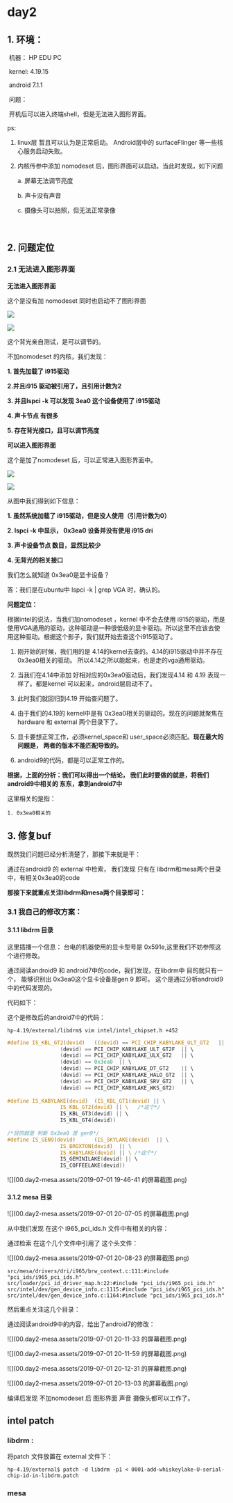 

# day2

## 1. 环境：

​	机器： HP EDU PC

​	kernel: 4.19.15

​	android 7.1.1

​	问题：

​		开机后可以进入终端shell，但是无法进入图形界面。

ps:

1.  linux层 暂且可以认为是正常启动。 Android层中的 surfaceFlinger 等一些核心服务启动失败。

2. 内核传参中添加 nomodeset 后，图形界面可以启动。当此时发现，如下问题

   a. 屏幕无法调节亮度

   b. 声卡没有声音

   c. 摄像头可以拍照，但无法正常录像

​	

## 2. 问题定位

### 2.1 无法进入图形界面



**无法进入图形界面**

这个是没有加 nomodeset 同时也启动不了图形界面

![](00.day2-mesa.assets/没加nomodeset.jpeg)

![](00.day2-mesa.assets/没加nomodeset-背光可调.jpeg)

这个背光亲自测试，是可以调节的。

不加nomodeset 的内核，我们发现：

**1. 首先加载了 i915驱动**

**2.并且i915 驱动被引用了，且引用计数为2**

**3. 并且lspci -k 可以发现 3ea0 这个设备使用了 i915驱动**

**4. 声卡节点 有很多**

**5. 存在背光接口，且可以调节亮度**





**可以进入图形界面**

这个是加了nomodeset 后，可以正常进入图形界面中。

![](00.day2-mesa.assets/加nomodeset.jpeg)

![](00.day2-mesa.assets/加nomodeset-无背光调节.jpeg)



从图中我们得到如下信息：

**1. 虽然系统加载了 i915驱动，但是没人使用（引用计数为0）**

**2. lspci -k 中显示， 0x3ea0 设备并没有使用 i915 dri**

**3. 声卡设备节点 数目，显然比较少**

**4. 无背光的相关接口**



我们怎么就知道 0x3ea0是显卡设备？

答：我们是在ubuntu中 lspci -k | grep VGA 时，确认的。



**问题定位：**

根据intel的说法，当我们加nomodeset ，kernel 中不会去使用 i915的驱动，而是使用VGA通用的驱动，这种驱动是一种很低级的显卡驱动。所以这里不应该去使用这种驱动。根据这个影子，我们就开始去查这个i915驱动了。

1. 刚开始的时候，我们用的是 4.14的kernel去查的。4.14的i915驱动中并不存在0x3ea0相关的驱动。 所以4.14之所以能起来，也是走的vga通用驱动。

2. 当我们在4.14中添加 好相对应的0x3ea0驱动后，我们发现4.14 和 4.19 表现一样了。都是kernel 可以起来，android层启动不了。
3. 此时我们就回归到4.19 开始查问题了。
4. 由于我们的4.19的 kernel中是有 0x3ea0相关的驱动的。现在的问题就聚焦在 hardware 和   external 两个目录下了。
5. 显卡要想正常工作，必须kernel_space和 user_space必须匹配。**现在最大的问题是， 两者的版本不能匹配导致的。**
6. android9的代码，都是可以正常工作的。

**根据，上面的分析：我们可以得出一个结论， 我们此时要做的就是，将我们android9中相关的 东东，拿到android7中**

这里相关的是指： 

	1. 0x3ea0相关的

## 3. 修复buf

既然我们问题已经分析清楚了，那接下来就是干：

通过在android9 的 external 中检索， 我们发现 只有在 libdrm和mesa两个目录中，有相关0x3ea0的code

**那接下来就重点关注libdrm和mesa两个目录即可：**

### 3.1 我自己的修改方案：

#### 3.1.1 libdrm 目录

这里插播一个信息： 台电的机器使用的显卡型号是 0x591e,这里我们不妨参照这个进行修改。

通过阅读android9 和 android7中的code，我们发现，在libdrm中 目的就只有一个， 能够识别出 0x3ea0这个显卡设备是gen 9 即可。 这个是通过分析android9中的代码发现的。

代码如下：

这个是修改后的android7中的代码：

```shell
hp-4.19/external/libdrm$ vim intel/intel_chipset.h +452
```

```c
#define IS_KBL_GT2(devid)   ((devid) == PCI_CHIP_KABYLAKE_ULT_GT2   || \                                                                                                           
                 (devid) == PCI_CHIP_KABYLAKE_ULT_GT2F  || \
                 (devid) == PCI_CHIP_KABYLAKE_ULX_GT2   || \
                 (devid) == 0x3ea0  || \
                 (devid) == PCI_CHIP_KABYLAKE_DT_GT2    || \
                 (devid) == PCI_CHIP_KABYLAKE_HALO_GT2  || \
                 (devid) == PCI_CHIP_KABYLAKE_SRV_GT2   || \
                 (devid) == PCI_CHIP_KABYLAKE_WKS_GT2)
           
#define IS_KABYLAKE(devid)  (IS_KBL_GT1(devid) || \
                 IS_KBL_GT2(devid) || \   /*这个*/
                 IS_KBL_GT3(devid) || \
                 IS_KBL_GT4(devid))
       
/*目的就是 判断 0x3ea0 是 gen9*/                     
#define IS_GEN9(devid)      (IS_SKYLAKE(devid)  || \
                 IS_BROXTON(devid)  || \
                 IS_KABYLAKE(devid) || \ /*这个*/
                 IS_GEMINILAKE(devid) || \
                 IS_COFFEELAKE(devid))
```

![](00.day2-mesa.assets/2019-07-01 19-46-41 的屏幕截图.png)



#### 3.1.2 mesa 目录

![](00.day2-mesa.assets/2019-07-01 20-07-05 的屏幕截图.png)

从中我们发现 在这个 i965_pci_ids.h 文件中有相关的内容：

通过检索 在这个几个文件中引用了 这个头文件：

![](00.day2-mesa.assets/2019-07-01 20-08-23 的屏幕截图.png)

```shell
src/mesa/drivers/dri/i965/brw_context.c:111:#include "pci_ids/i965_pci_ids.h"
src/loader/pci_id_driver_map.h:22:#include "pci_ids/i965_pci_ids.h"
src/intel/dev/gen_device_info.c:1115:#include "pci_ids/i965_pci_ids.h"
src/intel/dev/gen_device_info.c:1164:#include "pci_ids/i965_pci_ids.h"
```

然后重点关注这几个目录：

通过阅读android9中的内容，给出了android7的修改：

![](00.day2-mesa.assets/2019-07-01 20-11-33 的屏幕截图.png)

 ![](00.day2-mesa.assets/2019-07-01 20-11-59 的屏幕截图.png)

![](00.day2-mesa.assets/2019-07-01 20-12-31 的屏幕截图.png)



![](00.day2-mesa.assets/2019-07-01 20-13-03 的屏幕截图.png)

编译后发现 不加nomodeset 后 图形界面 声音 摄像头都可以工作了。

## intel patch

### libdrm :

将patch 文件放置在 external 文件下：

```shell
hp-4.19/external$ patch -d libdrm -p1 < 0001-add-whiskeylake-U-serial-chip-id-in-libdrm.patch
```

### mesa

